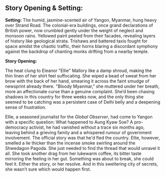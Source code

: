 ## Story Opening & Setting:

**Setting:** The humid, jasmine-scented air of Yangon, Myanmar, hung heavy over Strand Road. The colonial-era buildings, once grand declarations of British power, now crumbled gently under the weight of neglect and monsoon rains. Yellowed paint peeled from their facades, revealing layers of history like geological strata. Trishaws and battered taxis fought for space amidst the chaotic traffic, their horns blaring a discordant symphony against the backdrop of chanting monks drifting from a nearby temple.

**Story Opening:**

The heat clung to Eleanor "Ellie" Mallory like a damp shroud, making the thin linen of her shirt feel suffocating. She wiped a bead of sweat from her brow with the back of her hand, smearing it across the faint smudge of newsprint already there. "Bloody Myanmar," she muttered under her breath, more an affectionate curse than a genuine complaint. She’d been chasing shadows in this country for three weeks now, and the only thing she seemed to be catching was a persistent case of Delhi belly and a deepening sense of frustration.

Ellie, a seasoned journalist for the *Global Observer*, had come to Yangon with a specific question: What happened to Aung Kyaw Soe? A pro-democracy activist, he had vanished without a trace six months ago, leaving behind a grieving family and a whispered rumour of government involvement. The official story was that he'd fled the country. Ellie, however, smelled a lie thicker than the incense smoke swirling around the Shwedagon Pagoda. She just needed to find the thread that would unravel it all. She took another drag from her lukewarm coffee, its bitter taste mirroring the feeling in her gut. Something was about to break, she could feel it. Either the story, or her resolve. And in this sweltering city of secrets, she wasn’t sure which would happen first.
